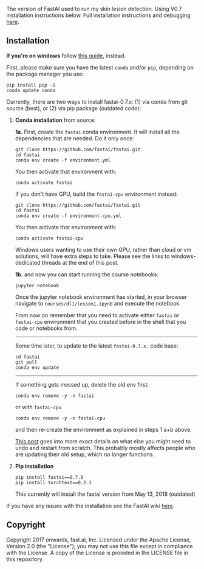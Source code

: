 The version of FastAI used to run my skin lesion detection. Using V0.7 installation instructions below. Full installation instructions and debugging [here](https://forums.fast.ai/t/fastai-v0-install-issues-thread/24652).


## Installation

**If you're on windows** follow [this guide](http://forums.fast.ai/t/howto-installation-on-windows/10439), instead.

First, please make sure you have the latest `conda` and/or `pip`, depending on the package manager you use:

    pip install pip -U
    conda update conda

Currently, there are two ways to install fastai-0.7.x: (1) via conda from git source (best), or (2) via pip package (outdated code):

1. **Conda installation** from source:

   **1a.** First, create the `fastai` conda environment. It will install all the dependencies that are needed. Do it only once:
   ```
   git clone https://github.com/fastai/fastai.git
   cd fastai
   conda env create -f environment.yml
   ```
   You then activate that environment with:
   ```
   conda activate fastai
   ```
   If you don't have GPU, build the `fastai-cpu` environment instead:
   ```
   git clone https://github.com/fastai/fastai.git
   cd fastai
   conda env create -f environment-cpu.yml
   ```
   You then activate that environment with:
   ```
   conda activate fastai-cpu
   ```
   Windows users wanting to use their own GPU, rather than cloud or vm solutions, will have extra steps to take. Please see the links to windows-dedicated threads at the end of this post.

   **1b.** and now you can start running the course notebooks:
   ```
   jupyter notebook
   ```
   Once the jupyter notebook environment has started, in your browser navigate to `courses/dl1/lesson1.ipynb`  and execute the notebook.

   From now on remember that you need to activate either `fastai` or `fastai-cpu` environment that you created before in the shell that you code or notebooks from. 

    -----

   Some time later, to update to the latest `fastai-0.7.x.` code base:
   ```
   cd fastai
   git pull
   conda env update
   ```
   ---

   If something gets messed up, delete the old env first:
   ```
   conda env remove -y -n fastai
   ```
   or with `fastai-cpu`
   ```
   conda env remove -y -n fastai-cpu
   ```
   and then re-create the environment as explained in steps 1 a+b above.

   [This  post](http://forums.fast.ai/t/truncated-notebooks/24533/7) goes into more exact details on what else you might need to undo and restart from scratch. This probably mostly affects people who are updating their old setup, which no longer functions.

2. **Pip installation**

   ```
   pip install fastai==0.7.0
   pip install torchtext==0.2.3
   ```
   This currently will install the fastai version from May 13, 2018 (outdated)

If you have any issues with the installation see the FastAI wiki [here](https://forums.fast.ai/t/fastai-v0-install-issues-thread/24652).


## Copyright

Copyright 2017 onwards, fast.ai, Inc. Licensed under the Apache License, Version 2.0 (the "License"); you may not use this file except in compliance with the License. A copy of the License is provided in the LICENSE file in this repository.
